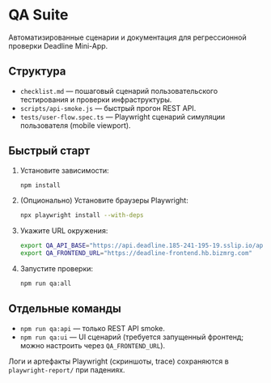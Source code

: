 # QA Suite

Автоматизированные сценарии и документация для регрессионной проверки Deadline Mini-App.

## Структура
- `checklist.md` — пошаговый сценарий пользовательского тестирования и проверки инфраструктуры.
- `scripts/api-smoke.js` — быстрый прогон REST API.
- `tests/user-flow.spec.ts` — Playwright сценарий симуляции пользователя (mobile viewport).

## Быстрый старт
1. Установите зависимости:
   ```bash
   npm install
   ```
2. (Опционально) Установите браузеры Playwright:
   ```bash
   npx playwright install --with-deps
   ```
3. Укажите URL окружения:
   ```bash
   export QA_API_BASE="https://api.deadline.185-241-195-19.sslip.io/api"
   export QA_FRONTEND_URL="https://deadline-frontend.hb.bizmrg.com"
   ```
4. Запустите проверки:
   ```bash
   npm run qa:all
   ```

## Отдельные команды
- `npm run qa:api` — только REST API smoke.
- `npm run qa:ui` — UI сценарий (требуется запущенный фронтенд; можно настроить через `QA_FRONTEND_URL`).

Логи и артефакты Playwright (скриншоты, trace) сохраняются в `playwright-report/` при падениях.

